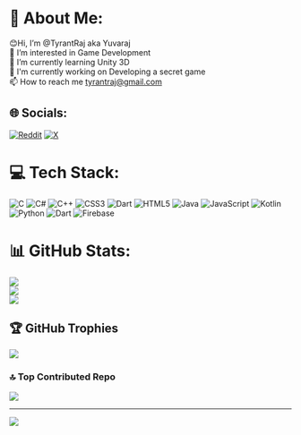 # 💫 About Me:
😊Hi, I’m @TyrantRaj aka Yuvaraj<br>👀 I’m interested in Game Development<br>🌱 I’m currently learning Unity 3D<br>🔭 I'm currently working on Developing a secret game<br>📫 How to reach me tyrantraj@gmail.com


## 🌐 Socials:
[![Reddit](https://img.shields.io/badge/Reddit-%23FF4500.svg?logo=Reddit&logoColor=white)](https://reddit.com/user/TyrantRaj) [![X](https://img.shields.io/badge/X-black.svg?logo=X&logoColor=white)](https://x.com/tyrantraj) 

# 💻 Tech Stack:
![C](https://img.shields.io/badge/c-%2300599C.svg?style=for-the-badge&logo=c&logoColor=white) ![C#](https://img.shields.io/badge/c%23-%23239120.svg?style=for-the-badge&logo=csharp&logoColor=white) ![C++](https://img.shields.io/badge/c++-%2300599C.svg?style=for-the-badge&logo=c%2B%2B&logoColor=white) ![CSS3](https://img.shields.io/badge/css3-%231572B6.svg?style=for-the-badge&logo=css3&logoColor=white) ![Dart](https://img.shields.io/badge/dart-%230175C2.svg?style=for-the-badge&logo=dart&logoColor=white) ![HTML5](https://img.shields.io/badge/html5-%23E34F26.svg?style=for-the-badge&logo=html5&logoColor=white) ![Java](https://img.shields.io/badge/java-%23ED8B00.svg?style=for-the-badge&logo=openjdk&logoColor=white) ![JavaScript](https://img.shields.io/badge/javascript-%23323330.svg?style=for-the-badge&logo=javascript&logoColor=%23F7DF1E) ![Kotlin](https://img.shields.io/badge/kotlin-%237F52FF.svg?style=for-the-badge&logo=kotlin&logoColor=white) ![Python](https://img.shields.io/badge/python-3670A0?style=for-the-badge&logo=python&logoColor=ffdd54) ![Dart](https://img.shields.io/badge/dart-%230175C2.svg?style=for-the-badge&logo=dart&logoColor=white) ![Firebase](https://img.shields.io/badge/firebase-%23039BE5.svg?style=for-the-badge&logo=firebase)
# 📊 GitHub Stats:
![](https://github-readme-stats.vercel.app/api?username=TyrantRaj&theme=radical&hide_border=false&include_all_commits=false&count_private=false)<br/>
![](https://github-readme-streak-stats.herokuapp.com/?user=TyrantRaj&theme=radical&hide_border=false)<br/>
![](https://github-readme-stats.vercel.app/api/top-langs/?username=TyrantRaj&theme=radical&hide_border=false&include_all_commits=false&count_private=false&layout=compact)

## 🏆 GitHub Trophies
![](https://github-profile-trophy.vercel.app/?username=TyrantRaj&theme=radical&no-frame=false&no-bg=true&margin-w=4)

### 🔝 Top Contributed Repo
![](https://github-contributor-stats.vercel.app/api?username=TyrantRaj&limit=5&theme=dark&combine_all_yearly_contributions=true)

---
[![](https://visitcount.itsvg.in/api?id=TyrantRaj&icon=0&color=0)](https://visitcount.itsvg.in)

<!-- Proudly created with GPRM ( https://gprm.itsvg.in ) -->
